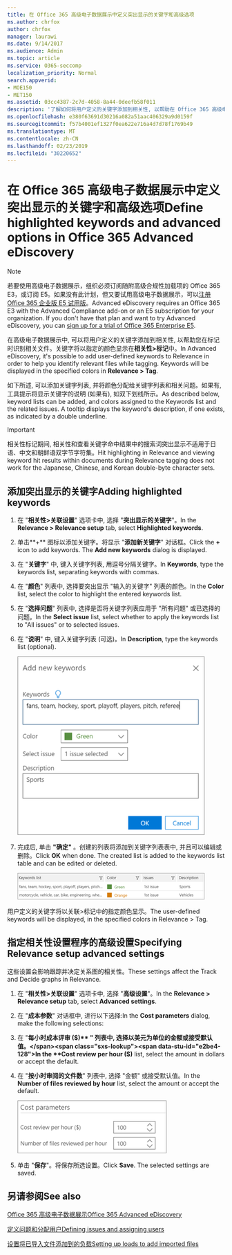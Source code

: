```yaml
---
title: 在 Office 365 高级电子数据展示中定义突出显示的关键字和高级选项
ms.author: chrfox
author: chrfox
manager: laurawi
ms.date: 9/14/2017
ms.audience: Admin
ms.topic: article
ms.service: O365-seccomp
localization_priority: Normal
search.appverid:
- MOE150
- MET150
ms.assetid: 03cc4387-2c7d-4058-8a44-0deefb58f011
description: '了解如何将用户定义的关键字添加到相关性, 以帮助在 Office 365 高级电子数据展示中标记时识别相关文件, 并指定成本参数。  '
ms.openlocfilehash: e380f63691d30216a082a51aac406329a9d0159f
ms.sourcegitcommit: f57b4001ef1327f0ea622e716a4d7d78f1769b49
ms.translationtype: MT
ms.contentlocale: zh-CN
ms.lasthandoff: 02/23/2019
ms.locfileid: "30220652"
---
```

# <a name="define-highlighted-keywords-and-advanced-options-in-office-365-advanced-ediscovery"></a><span data-ttu-id="e2be4-103">在 Office 365 高级电子数据展示中定义突出显示的关键字和高级选项</span><span class="sxs-lookup"><span data-stu-id="e2be4-103">Define highlighted keywords and advanced options in Office 365 Advanced eDiscovery</span></span>

> [!NOTE]
> <span data-ttu-id="e2be4-p101">若要使用高级电子数据展示，组织必须订阅随附高级合规性加载项的 Office 365 E3，或订阅 E5。如果没有此计划，但又要试用高级电子数据展示，可以[注册 Office 365 企业版 E5 试用版](https://go.microsoft.com/fwlink/p/?LinkID=698279)。</span><span class="sxs-lookup"><span data-stu-id="e2be4-p101">Advanced eDiscovery requires an Office 365 E3 with the Advanced Compliance add-on or an E5 subscription for your organization. If you don't have that plan and want to try Advanced eDiscovery, you can [sign up for a trial of Office 365 Enterprise E5](https://go.microsoft.com/fwlink/p/?LinkID=698279).</span></span> 
  
<span data-ttu-id="e2be4-p102">在高级电子数据展示中, 可以将用户定义的关键字添加到相关性, 以帮助您在标记时识别相关文件。关键字将以指定的颜色显示在**相关性\>标记**中。</span><span class="sxs-lookup"><span data-stu-id="e2be4-p102">In Advanced eDiscovery, it's possible to add user-defined keywords to Relevance in order to help you identify relevant files while tagging. Keywords will be displayed in the specified colors in **Relevance \> Tag**.</span></span> 
  
<span data-ttu-id="e2be4-p103">如下所述, 可以添加关键字列表, 并将颜色分配给关键字列表和相关问题。如果有, 工具提示将显示关键字的说明 (如果有), 如双下划线所示。</span><span class="sxs-lookup"><span data-stu-id="e2be4-p103">As described below, keyword lists can be added, and colors assigned to the Keywords list and the related issues. A tooltip displays the keyword's description, if one exists, as indicated by a double underline.</span></span>
  
> [!IMPORTANT]
> <span data-ttu-id="e2be4-110">相关性标记期间, 相关性和查看关键字命中结果中的搜索词突出显示不适用于日语、中文和朝鲜语双字节字符集。</span><span class="sxs-lookup"><span data-stu-id="e2be4-110">Hit highlighting in Relevance and viewing keyword hit results within documents during Relevance tagging does not work for the Japanese, Chinese, and Korean double-byte character sets.</span></span> 
  
## <a name="adding-highlighted-keywords"></a><span data-ttu-id="e2be4-111">添加突出显示的关键字</span><span class="sxs-lookup"><span data-stu-id="e2be4-111">Adding highlighted keywords</span></span>

1. <span data-ttu-id="e2be4-112">在 "**相关性\>关联设置**" 选项卡中, 选择 "**突出显示的关键字**"。</span><span class="sxs-lookup"><span data-stu-id="e2be4-112">In the **Relevance \> Relevance setup** tab, select **Highlighted keywords**.</span></span>
    
2. <span data-ttu-id="e2be4-p104">单击**+** 图标以添加关键字。将显示 "**添加新关键字**" 对话框。</span><span class="sxs-lookup"><span data-stu-id="e2be4-p104">Click the **+** icon to add keywords. The **Add new keywords** dialog is displayed.</span></span> 
    
3. <span data-ttu-id="e2be4-115">在 "**关键字**" 中, 键入关键字列表, 用逗号分隔关键字。</span><span class="sxs-lookup"><span data-stu-id="e2be4-115">In **Keywords**, type the keywords list, separating keywords with commas.</span></span> 
    
4. <span data-ttu-id="e2be4-116">在 "**颜色**" 列表中, 选择要突出显示 "输入的关键字" 列表的颜色。</span><span class="sxs-lookup"><span data-stu-id="e2be4-116">In the **Color** list, select the color to highlight the entered keywords list.</span></span> 
    
5. <span data-ttu-id="e2be4-117">在 "**选择问题**" 列表中, 选择是否将关键字列表应用于 "所有问题" 或已选择的问题。</span><span class="sxs-lookup"><span data-stu-id="e2be4-117">In the **Select issue** list, select whether to apply the keywords list to "All issues" or to selected issues.</span></span> 
    
6. <span data-ttu-id="e2be4-118">在 "**说明**" 中, 键入关键字列表 (可选)。</span><span class="sxs-lookup"><span data-stu-id="e2be4-118">In **Description**, type the keywords list (optional).</span></span>
    
    ![添加新的关键字](media/1683a71f-0875-48fc-b4ef-01f3b0e8e8e9.png)
  
7. <span data-ttu-id="e2be4-p105">完成后, 单击 **"确定"** 。创建的列表将添加到关键字列表表中, 并且可以编辑或删除。</span><span class="sxs-lookup"><span data-stu-id="e2be4-p105">Click **OK** when done. The created list is added to the keywords list table and can be edited or deleted.</span></span> 
    
    ![相关性设置关键字列表](media/a05d5ec0-8bde-470d-97e2-456b169281d6.png)
  
<span data-ttu-id="e2be4-123">用户定义的关键字将以关联\>标记中的指定颜色显示。</span><span class="sxs-lookup"><span data-stu-id="e2be4-123">The user-defined keywords will be displayed, in the specified colors in Relevance \> Tag.</span></span> 
  
## <a name="specifying-relevance-setup-advanced-settings"></a><span data-ttu-id="e2be4-124">指定相关性设置程序的高级设置</span><span class="sxs-lookup"><span data-stu-id="e2be4-124">Specifying Relevance setup advanced settings</span></span>

<span data-ttu-id="e2be4-125">这些设置会影响跟踪并决定关系图的相关性。</span><span class="sxs-lookup"><span data-stu-id="e2be4-125">These settings affect the Track and Decide graphs in Relevance.</span></span>
  
1. <span data-ttu-id="e2be4-126">在 "**相关性\>关联设置**" 选项卡中, 选择 "**高级设置**"。</span><span class="sxs-lookup"><span data-stu-id="e2be4-126">In the **Relevance \> Relevance setup** tab, select **Advanced settings**.</span></span>
    
2. <span data-ttu-id="e2be4-127">在 "**成本参数**" 对话框中, 进行以下选择:</span><span class="sxs-lookup"><span data-stu-id="e2be4-127">In the **Cost parameters** dialog, make the following selections:</span></span> 
    
1. <span data-ttu-id="e2be4-128">在 "**每小时成本评审 ($)** " 列表中, 选择以美元为单位的金额或接受默认值。</span><span class="sxs-lookup"><span data-stu-id="e2be4-128">In the **Cost review per hour ($)** list, select the amount in dollars or accept the default.</span></span> 
    
2. <span data-ttu-id="e2be4-129">在 "**按小时审阅的文件数**" 列表中, 选择 "金额" 或接受默认值。</span><span class="sxs-lookup"><span data-stu-id="e2be4-129">In the **Number of files reviewed by hour** list, select the amount or accept the default.</span></span> 
    
    ![成本参数的相关性设置](media/bab7b5b7-6297-4e7c-b0a6-ba5aa8b21787.png)
  
3. <span data-ttu-id="e2be4-p106">单击 "**保存**"。将保存所选设置。</span><span class="sxs-lookup"><span data-stu-id="e2be4-p106">Click **Save**. The selected settings are saved.</span></span>
    
## <a name="see-also"></a><span data-ttu-id="e2be4-133">另请参阅</span><span class="sxs-lookup"><span data-stu-id="e2be4-133">See also</span></span>

[<span data-ttu-id="e2be4-134">Office 365 高级电子数据展示</span><span class="sxs-lookup"><span data-stu-id="e2be4-134">Office 365 Advanced eDiscovery</span></span>](office-365-advanced-ediscovery.md)
  
[<span data-ttu-id="e2be4-135">定义问题和分配用户</span><span class="sxs-lookup"><span data-stu-id="e2be4-135">Defining issues and assigning users</span></span>](define-issues-and-assign-users.md)
  
[<span data-ttu-id="e2be4-136">设置将已导入文件添加到的负载</span><span class="sxs-lookup"><span data-stu-id="e2be4-136">Setting up loads to add imported files</span></span>](set-up-loads-to-add-imported-files.md)

